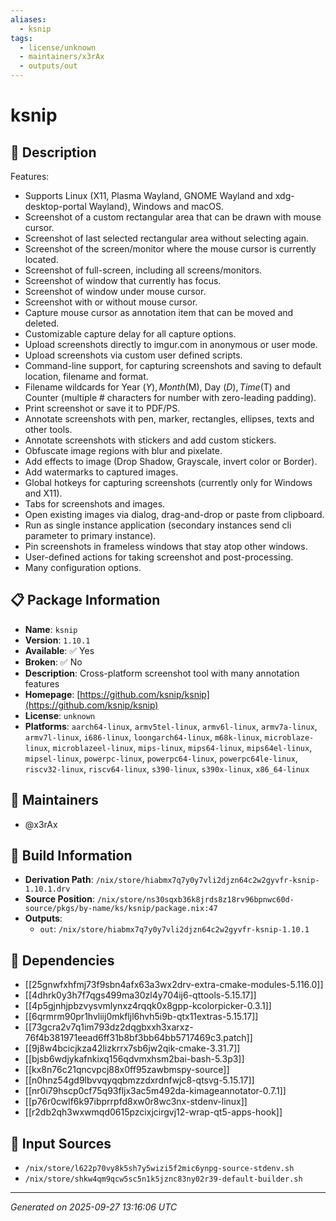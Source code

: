 ```yaml
---
aliases:
  - ksnip
tags:
  - license/unknown
  - maintainers/x3rAx
  - outputs/out
---
```


# ksnip

## 📝 Description

Features:

- Supports Linux (X11, Plasma Wayland, GNOME Wayland and xdg-desktop-portal Wayland), Windows and macOS.
- Screenshot of a custom rectangular area that can be drawn with mouse cursor.
- Screenshot of last selected rectangular area without selecting again.
- Screenshot of the screen/monitor where the mouse cursor is currently located.
- Screenshot of full-screen, including all screens/monitors.
- Screenshot of window that currently has focus.
- Screenshot of window under mouse cursor.
- Screenshot with or without mouse cursor.
- Capture mouse cursor as annotation item that can be moved and deleted.
- Customizable capture delay for all capture options.
- Upload screenshots directly to imgur.com in anonymous or user mode.
- Upload screenshots via custom user defined scripts.
- Command-line support, for capturing screenshots and saving to default location, filename and format.
- Filename wildcards for Year ($Y), Month ($M), Day ($D), Time ($T) and Counter (multiple # characters for number with zero-leading padding).
- Print screenshot or save it to PDF/PS.
- Annotate screenshots with pen, marker, rectangles, ellipses, texts and other tools.
- Annotate screenshots with stickers and add custom stickers.
- Obfuscate image regions with blur and pixelate.
- Add effects to image (Drop Shadow, Grayscale, invert color or Border).
- Add watermarks to captured images.
- Global hotkeys for capturing screenshots (currently only for Windows and X11).
- Tabs for screenshots and images.
- Open existing images via dialog, drag-and-drop or paste from clipboard.
- Run as single instance application (secondary instances send cli parameter to primary instance).
- Pin screenshots in frameless windows that stay atop other windows.
- User-defined actions for taking screenshot and post-processing.
- Many configuration options.


## 📋 Package Information

- **Name**: `ksnip`
- **Version**: `1.10.1`
- **Available**: ✅ Yes
- **Broken**: ✅ No
- **Description**: Cross-platform screenshot tool with many annotation features
- **Homepage**: [https://github.com/ksnip/ksnip](https://github.com/ksnip/ksnip)
- **License**: `unknown`
- **Platforms**: `aarch64-linux`, `armv5tel-linux`, `armv6l-linux`, `armv7a-linux`, `armv7l-linux`, `i686-linux`, `loongarch64-linux`, `m68k-linux`, `microblaze-linux`, `microblazeel-linux`, `mips-linux`, `mips64-linux`, `mips64el-linux`, `mipsel-linux`, `powerpc-linux`, `powerpc64-linux`, `powerpc64le-linux`, `riscv32-linux`, `riscv64-linux`, `s390-linux`, `s390x-linux`, `x86_64-linux`
## 👥 Maintainers

- @x3rAx


## 🔧 Build Information

- **Derivation Path**: `/nix/store/hiabmx7q7y0y7vli2djzn64c2w2gyvfr-ksnip-1.10.1.drv`
- **Source Position**: `/nix/store/ns30sqxb36k8jrds8z18rv96bpnwc60d-source/pkgs/by-name/ks/ksnip/package.nix:47`
- **Outputs**:
  - `out`:  `/nix/store/hiabmx7q7y0y7vli2djzn64c2w2gyvfr-ksnip-1.10.1`

## 🔗 Dependencies

- [[25gnwfxhfmj73f9sbn4afx63a3wx2drv-extra-cmake-modules-5.116.0]]
- [[4dhrk0y3h7f7qgs499ma30zl4y704ij6-qttools-5.15.17]]
- [[4p5gjnhjpbzvysvmlynxz4rqqk0x8gpp-kcolorpicker-0.3.1]]
- [[6qrmrm90pr1hvliij0mkfljl6hvh5i9b-qtx11extras-5.15.17]]
- [[73gcra2v7q1im793dz2dqgbxxh3xarxz-76f4b381971eead6ff31b8bf3bb64bb5717469c3.patch]]
- [[9j8w4bcicjkza42lizkrrx7sb6jw2qik-cmake-3.31.7]]
- [[bjsb6wdjykafnkixq156qdvmxhsm2bai-bash-5.3p3]]
- [[kx8n76c21qncvpcj88x0ff95zawbmspy-source]]
- [[n0hnz54gd9lbvvqyqqbmzzdxrdnfwjc8-qtsvg-5.15.17]]
- [[nr0i79hscp0cf75q93fljx3ac5m492da-kimageannotator-0.7.1]]
- [[p76r0cwlf6k97ibprrpfd8xw0r8wc3nx-stdenv-linux]]
- [[r2db2qh3wxwmqd0615pzcixjcirgvj12-wrap-qt5-apps-hook]]

## 📁 Input Sources

- `/nix/store/l622p70vy8k5sh7y5wizi5f2mic6ynpg-source-stdenv.sh`
- `/nix/store/shkw4qm9qcw5sc5n1k5jznc83ny02r39-default-builder.sh`

---
*Generated on 2025-09-27 13:16:06 UTC*
